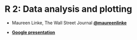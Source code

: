 # R 2: Data analysis and plotting
  
* Maureen Linke, The Wall Street Journal
   **[@maureenlinke](http://www.twitter.com/maureenlinke)**

* **[Google presentation](https://docs.google.com/presentation/d/1-2toLjn_6dK2VC__UmKp-AowD8rknZ4NQbn3P5IKLQ0/edit#slide=id.g70df2c38e5_0_114)**
